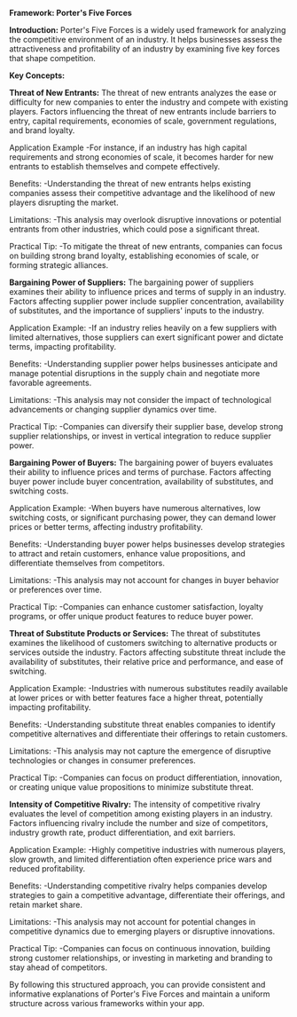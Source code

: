 **Framework: Porter's Five Forces**

**Introduction:**
Porter's Five Forces is a widely used framework for analyzing the competitive environment of an industry. It helps businesses assess the attractiveness and profitability of an industry by examining five key forces that shape competition.

**Key Concepts:**

**Threat of New Entrants:**
The threat of new entrants analyzes the ease or difficulty for new companies to enter the industry and compete with existing players. Factors influencing the threat of new entrants include barriers to entry, capital requirements, economies of scale, government regulations, and brand loyalty.

Application Example
-For instance, if an industry has high capital requirements and strong economies of scale, it becomes harder for new entrants to establish themselves and compete effectively.

Benefits:
-Understanding the threat of new entrants helps existing companies assess their competitive advantage and the likelihood of new players disrupting the market.

Limitations:
-This analysis may overlook disruptive innovations or potential entrants from other industries, which could pose a significant threat.

Practical Tip:
-To mitigate the threat of new entrants, companies can focus on building strong brand loyalty, establishing economies of scale, or forming strategic alliances.

**Bargaining Power of Suppliers:**
The bargaining power of suppliers examines their ability to influence prices and terms of supply in an industry. Factors affecting supplier power include supplier concentration, availability of substitutes, and the importance of suppliers' inputs to the industry.

Application Example:
-If an industry relies heavily on a few suppliers with limited alternatives, those suppliers can exert significant power and dictate terms, impacting profitability.

Benefits:
-Understanding supplier power helps businesses anticipate and manage potential disruptions in the supply chain and negotiate more favorable agreements.

Limitations:
-This analysis may not consider the impact of technological advancements or changing supplier dynamics over time.

Practical Tip:
-Companies can diversify their supplier base, develop strong supplier relationships, or invest in vertical integration to reduce supplier power.

**Bargaining Power of Buyers:**
The bargaining power of buyers evaluates their ability to influence prices and terms of purchase. Factors affecting buyer power include buyer concentration, availability of substitutes, and switching costs.

Application Example:
-When buyers have numerous alternatives, low switching costs, or significant purchasing power, they can demand lower prices or better terms, affecting industry profitability.

Benefits:
-Understanding buyer power helps businesses develop strategies to attract and retain customers, enhance value propositions, and differentiate themselves from competitors.

Limitations:
-This analysis may not account for changes in buyer behavior or preferences over time.

Practical Tip:
-Companies can enhance customer satisfaction, loyalty programs, or offer unique product features to reduce buyer power.

**Threat of Substitute Products or Services:**
The threat of substitutes examines the likelihood of customers switching to alternative products or services outside the industry. Factors affecting substitute threat include the availability of substitutes, their relative price and performance, and ease of switching.

Application Example:
-Industries with numerous substitutes readily available at lower prices or with better features face a higher threat, potentially impacting profitability.

Benefits:
-Understanding substitute threat enables companies to identify competitive alternatives and differentiate their offerings to retain customers.

Limitations:
-This analysis may not capture the emergence of disruptive technologies or changes in consumer preferences.

Practical Tip:
-Companies can focus on product differentiation, innovation, or creating unique value propositions to minimize substitute threat.

**Intensity of Competitive Rivalry:**
The intensity of competitive rivalry evaluates the level of competition among existing players in an industry. Factors influencing rivalry include the number and size of competitors, industry growth rate, product differentiation, and exit barriers.

Application Example:
-Highly competitive industries with numerous players, slow growth, and limited differentiation often experience price wars and reduced profitability.

Benefits:
-Understanding competitive rivalry helps companies develop strategies to gain a competitive advantage, differentiate their offerings, and retain market share.

Limitations:
-This analysis may not account for potential changes in competitive dynamics due to emerging players or disruptive innovations.

Practical Tip:
-Companies can focus on continuous innovation, building strong customer relationships, or investing in marketing and branding to stay ahead of competitors.

By following this structured approach, you can provide consistent and informative explanations of Porter's Five Forces and maintain a uniform structure across various frameworks within your app.

